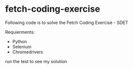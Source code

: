 # fetch-coding-exercise

Following code is to solve the Fetch Coding Exercise - SDET

Requierments:
- Python
- Selenium
- Chromedrivers

run the test to see my solution

